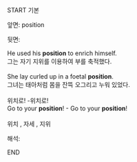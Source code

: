 START
기본

앞면:
position


뒷면:
<div>He used his <strong>position</strong> to enrich himself. </div><div><div>그는 자기 지위를 이용하여 부를 축적했다.</div></div><div><br></div><div><div>She lay curled up in a foetal <strong>position</strong>. </div><div><div>그녀는 태아처럼 몸을 잔뜩 오그리고 누워 있었다.</div></div></div><div><br></div><div><div><div><span>위치로! -위치로!</span></div></div><div><div><span>Go to your <strong>position</strong>! - Go to your <strong>position</strong>!</span></div></div></div><div><br></div><div>위치 , 자세 , 지위<br></div>


해석:
<!--ID: 1746614454469-->
END